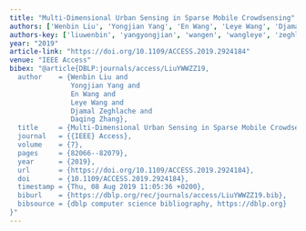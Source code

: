 ```yaml
---
title: "Multi-Dimensional Urban Sensing in Sparse Mobile Crowdsensing"
authors: ['Wenbin Liu', 'Yongjian Yang', 'En Wang', 'Leye Wang', 'Djamal Zeghlache', 'Daqing Zhang 0001']
authors-key: ['liuwenbin', 'yangyongjian', 'wangen', 'wangleye', 'zeghlachedjamal', 'zhangdaqing']
year: "2019"
article-link: "https://doi.org/10.1109/ACCESS.2019.2924184"
venue: "IEEE Access"
bibex: "@article{DBLP:journals/access/LiuYWWZZ19,
  author    = {Wenbin Liu and
               Yongjian Yang and
               En Wang and
               Leye Wang and
               Djamal Zeghlache and
               Daqing Zhang},
  title     = {Multi-Dimensional Urban Sensing in Sparse Mobile Crowdsensing},
  journal   = {{IEEE} Access},
  volume    = {7},
  pages     = {82066--82079},
  year      = {2019},
  url       = {https://doi.org/10.1109/ACCESS.2019.2924184},
  doi       = {10.1109/ACCESS.2019.2924184},
  timestamp = {Thu, 08 Aug 2019 11:05:36 +0200},
  biburl    = {https://dblp.org/rec/journals/access/LiuYWWZZ19.bib},
  bibsource = {dblp computer science bibliography, https://dblp.org}
}"
---
```

